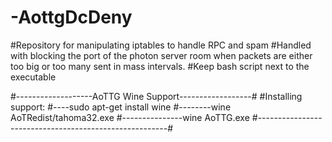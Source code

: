 # -AottgDcDeny
#Repository for manipulating iptables to handle RPC and spam
#Handled with blocking the port of the photon server room when packets are either too big or too many sent in mass intervals.
#Keep bash script next to the executable

#-------------------AoTTG Wine Support------------------#
#Installing support:
#----sudo apt-get install wine
#--------wine AoTRedist/tahoma32.exe
#---------------wine AoTTG.exe
#-------------------------------------------------------#


